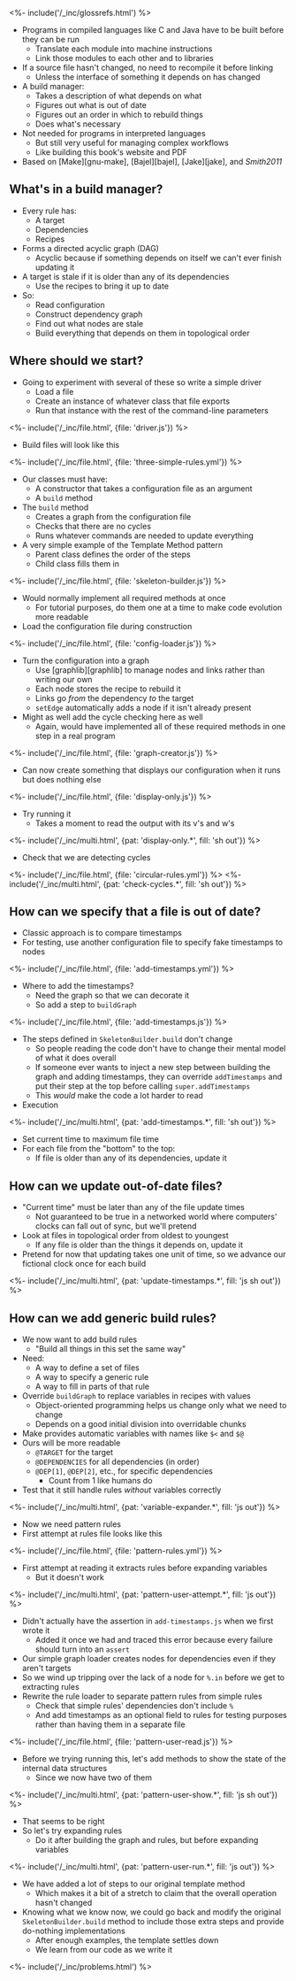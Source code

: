 ---
---

<%- include('/_inc/glossrefs.html') %>

-   Programs in <g key="compiled_language">compiled languages</g> like C and Java have to be built before they can be run
    -   Translate each module into machine instructions
    -   <g key="link">Link</g> those modules to each other and to libraries
-   If a source file hasn't changed, no need to recompile it before linking
    -   Unless the interface of something it depends on has changed
-   A <g key="build_manager">build manager</g>:
    -   Takes a description of what depends on what
    -   Figures out what is out of date
    -   Figures out an order in which to rebuild things
    -   Does what's necessary
-   Not needed for programs in <g key="interpreted_language">interpreted languages</g>
    -   But still very useful for managing complex workflows
    -   Like building this book's website and PDF
-   Based on [Make][gnu-make], [Bajel][bajel], [Jake][jake], and <cite>Smith2011</cite>

## What's in a build manager?

-   Every rule has:
    -   A <g key="build_target">target</g>
    -   <g key="dependency">Dependencies</g>
    -   <g key="build_recipe">Recipes</g>
-   Forms a <g key="dag">directed acyclic graph</g> (DAG)
    -   Acyclic because if something depends on itself we can't ever finish updating it
-   A target is <g key="build_stale">stale</g> if it is older than any of its dependencies
    -   Use the recipes to bring it up to date
-   So:
    -   Read configuration
    -   Construct dependency graph
    -   Find out what nodes are stale
    -   Build everything that depends on them in <g key="topological_order">topological order</g>

## Where should we start?

-   Going to experiment with several of these so write a simple <g key="driver">driver</g>
    -   Load a file
    -   Create an instance of whatever class that file exports
    -   Run that instance with the rest of the command-line parameters

<%- include('/_inc/file.html', {file: 'driver.js'}) %>

-   Build files will look like this

<%- include('/_inc/file.html', {file: 'three-simple-rules.yml'}) %>

-   Our classes must have:
    -   A constructor that takes a configuration file as an argument
    -   A `build` method
-   The `build` method
    -   Creates a graph from the configuration file
    -   Checks that there are no cycles
    -   Runs whatever commands are needed to update everything
-   A very simple example of the <g key="template_method_pattern">Template Method</g> pattern
    -   Parent class defines the order of the steps
    -   Child class fills them in

<%- include('/_inc/file.html', {file: 'skeleton-builder.js'}) %>

-   Would normally implement all required methods at once
    -   For tutorial purposes, do them one at a time to make code evolution more readable
-   Load the configuration file during construction

<%- include('/_inc/file.html', {file: 'config-loader.js'}) %>

-   Turn the configuration into a graph
    -   Use [graphlib][graphlib] to manage nodes and links rather than writing our own
    -   Each node stores the recipe to rebuild it
    -   Links go *from* the dependency *to* the target
    -   `setEdge` automatically adds a node if it isn't already present
-   Might as well add the cycle checking here as well
    -   Again, would have implemented all of these required methods in one step in a real program

<%- include('/_inc/file.html', {file: 'graph-creator.js'}) %>

-   Can now create something that displays our configuration when it runs but does nothing else

<%- include('/_inc/file.html', {file: 'display-only.js'}) %>

-   Try running it
    -   Takes a moment to read the output with its v's and w's

<%- include('/_inc/multi.html', {pat: 'display-only.*', fill: 'sh out'}) %>

-   Check that we are detecting cycles

<%- include('/_inc/file.html', {file: 'circular-rules.yml'}) %>
<%- include('/_inc/multi.html', {pat: 'check-cycles.*', fill: 'sh out'}) %>

## How can we specify that a file is out of date?

-   Classic approach is to compare timestamps
-   For testing, use another configuration file to specify fake timestamps to nodes

<%- include('/_inc/file.html', {file: 'add-timestamps.yml'}) %>

-   Where to add the timestamps?
    -   Need the graph so that we can decorate it
    -   So add a step to `buildGraph`

<%- include('/_inc/file.html', {file: 'add-timestamps.js'}) %>

-   The steps defined in `SkeletonBuilder.build` don't change
    -   So people reading the code don't have to change their mental model of what it does overall
    -   If someone ever wants to inject a new step between building the graph and adding timestamps,
        they can override `addTimestamps` and put their step at the top before calling `super.addTimestamps`
    -   This *would* make the code a lot harder to read
-   Execution

<%- include('/_inc/multi.html', {pat: 'add-timestamps.*', fill: 'sh out'}) %>

-   Set current time to maximum file time
-   For each file from the "bottom" to the top:
    -   If file is older than any of its dependencies, update it

## How can we update out-of-date files?

-   "Current time" must be later than any of the file update times
    -   Not guaranteed to be true in a networked world where computers' clocks can fall out of sync, but we'll pretend
-   Look at files in topological order from oldest to youngest
    -   If any file is older than the things it depends on, update it
-   Pretend for now that updating takes one unit of time, so we advance our fictional clock once for each build

<%- include('/_inc/multi.html', {pat: 'update-timestamps.*', fill: 'js sh out'}) %>

## How can we add generic build rules?

-   We now want to add <g key="build_rule">build rules</g>
    -   "Build all things in this set the same way"
-   Need:
    -   A way to define a set of files
    -   A way to specify a generic rule
    -   A way to fill in parts of that rule
-   Override `buildGraph` to replace variables in recipes with values
    -   Object-oriented programming helps us change only what we need to change
    -   Depends on a good initial division into overridable chunks
-   Make provides <g key="automatic_variable">automatic variables</g> with names like `$<` and `$@`
-   Ours will be more readable
    -   `@TARGET` for the target
    -   `@DEPENDENCIES` for all dependencies (in order)
    -   `@DEP[1]`, `@DEP[2]`, etc., for specific dependencies
        -   Count from 1 like humans do
-   Test that it still handle rules *without* variables correctly

<%- include('/_inc/multi.html', {pat: 'variable-expander.*', fill: 'js out'}) %>

-   Now we need <g key="pattern_rule">pattern rules</g>
-   First attempt at rules file looks like this

<%- include('/_inc/file.html', {file: 'pattern-rules.yml'}) %>

-   First attempt at reading it extracts rules before expanding variables
    -   But it doesn't work

<%- include('/_inc/multi.html', {pat: 'pattern-user-attempt.*', fill: 'js out'}) %>

-   Didn't actually have the assertion in `add-timestamps.js` when we first wrote it
    -   Added it once we had and traced this error because every failure should turn into an `assert`
-   Our simple graph loader creates nodes for dependencies even if they aren't targets
-   So we wind up tripping over the lack of a node for `%.in` before we get to extracting rules
-   Rewrite the rule loader to separate pattern rules from simple rules
    -   Check that simple rules' dependencies don't include `%`
    -   And add timestamps as an optional field to rules for testing purposes rather than having them in a separate file

<%- include('/_inc/file.html', {file: 'pattern-user-read.js'}) %>

-   Before we trying running this, let's add methods to show the state of the internal data structures
    -   Since we now have two of them

<%- include('/_inc/multi.html', {pat: 'pattern-user-show.*', fill: 'js sh out'}) %>

-   That seems to be right
-   So let's try expanding rules
    -   Do it after building the graph and rules, but before expanding variables

<%- include('/_inc/multi.html', {pat: 'pattern-user-run.*', fill: 'js out'}) %>

-   We have added a lot of steps to our original template method
    -   Which makes it a bit of a stretch to claim that the overall operation hasn't changed
-   Knowing what we know now, we could go back and modify the original `SkeletonBuilder.build` method
    to include those extra steps and provide do-nothing implementations
    -   After enough examples, the template settles down
    -   We learn from our code as we write it

<%- include('/_inc/problems.html') %>
